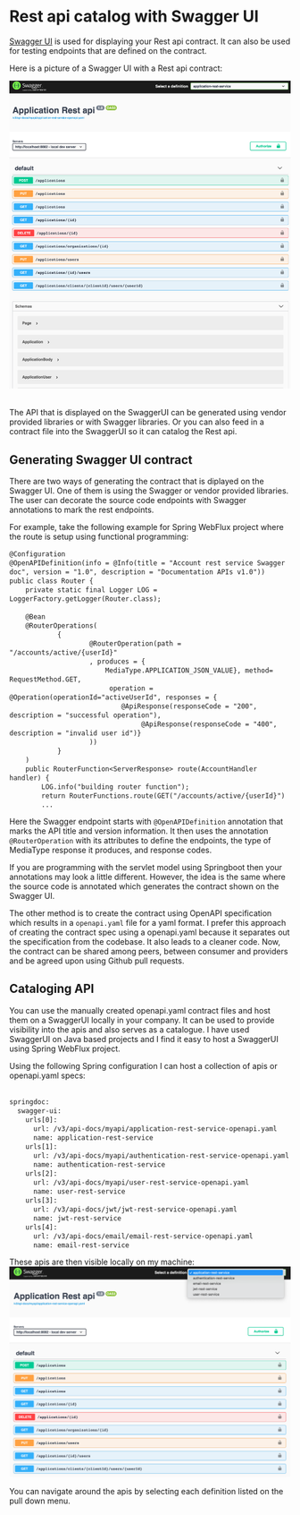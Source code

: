 # Rest api catalog with Swagger UI
[Swagger UI](https://swagger.io/tools/swagger-ui/) is used for displaying your Rest api contract.   It can also be used for testing endpoints that are defined on the contract.   


Here is a picture of a Swagger UI with a Rest api contract:


![Swagger UI with a Rest api](images/swagger.png)

<br/>
The API that is displayed on the SwaggerUI can be generated using vendor provided libraries or with Swagger libraries.  Or you can also feed in a contract file into the SwaggerUI so it can catalog the Rest api.  


## Generating Swagger UI contract 
There are two ways of generating the contract that is diplayed on the Swagger UI.  One of them is using the Swagger or vendor provided libraries.  The user can decorate the source code endpoints with Swagger annotations to mark the rest endpoints.  


For example, take the following example for Spring WebFlux project where the route is setup using functional programming:


```
@Configuration
@OpenAPIDefinition(info = @Info(title = "Account rest service Swagger doc", version = "1.0", description = "Documentation APIs v1.0"))
public class Router {
    private static final Logger LOG = LoggerFactory.getLogger(Router.class);

    @Bean
    @RouterOperations(
            {
                    @RouterOperation(path = "/accounts/active/{userId}"
                    , produces = {
                        MediaType.APPLICATION_JSON_VALUE}, method= RequestMethod.GET,
                         operation = @Operation(operationId="activeUserId", responses = {
                            @ApiResponse(responseCode = "200", description = "successful operation"),
                                 @ApiResponse(responseCode = "400", description = "invalid user id")}
                    ))
            }
    )
    public RouterFunction<ServerResponse> route(AccountHandler handler) {
        LOG.info("building router function");
        return RouterFunctions.route(GET("/accounts/active/{userId}")
        ...

```
Here the Swagger endpoint starts with `@OpenAPIDefinition` annotation that marks the API title and version information.  It then uses the annotation `@RouterOperation` with its attributes to define the endpoints, the type of MediaType response it produces, and response codes.

If you are programming with the servlet model using Springboot then your annotations may look a little different.  However, the idea is the same where the source code is annotated which generates the contract shown on the Swagger UI.


The other method is to create the contract using OpenAPI specification which results in a `openapi.yaml` file for a yaml format.  I prefer this approach of creating the contract spec using a openapi.yaml because it separates out the specification from the codebase.  It also leads to a cleaner code.  Now, the contract can be shared among peers, between consumer and providers and be agreed upon using Github pull requests.  


## Cataloging API
You can use the manually created openapi.yaml contract files and host them on a SwaggerUI locally in your company.  It can be used to provide visibility into the apis and also serves as a catalogue. 
I have used SwaggerUI on Java based projects and I find it easy to host a SwaggerUI using Spring WebFlux project.  

Using the following Spring configuration I can host a collection of apis or openapi.yaml specs:

```

springdoc:
  swagger-ui:
    urls[0]:
      url: /v3/api-docs/myapi/application-rest-service-openapi.yaml
      name: application-rest-service
    urls[1]:
      url: /v3/api-docs/myapi/authentication-rest-service-openapi.yaml
      name: authentication-rest-service
    urls[2]:
      url: /v3/api-docs/myapi/user-rest-service-openapi.yaml
      name: user-rest-service
    urls[3]:
      url: /v3/api-docs/jwt/jwt-rest-service-openapi.yaml
      name: jwt-rest-service
    urls[4]:
      url: /v3/api-docs/email/email-rest-service-openapi.yaml
      name: email-rest-service
```

These apis are then visible locally on my machine:
![swaggerui-run-locally-example](images/swagger-catalogue-api.png)

You can navigate around the apis by selecting each definition listed on the pull down menu. 
